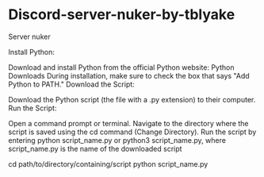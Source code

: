 # Discord-server-nuker-by-tblyake
Server nuker 

Install Python:

Download and install Python from the official Python website: Python Downloads
During installation, make sure to check the box that says "Add Python to PATH."
Download the Script:

Download the Python script (the file with a .py extension) to their computer.
Run the Script:

Open a command prompt or terminal.
Navigate to the directory where the script is saved using the cd command (Change Directory).
Run the script by entering python script_name.py or python3 script_name.py, where script_name.py is the name of the downloaded script

cd path/to/directory/containing/script
python script_name.py
